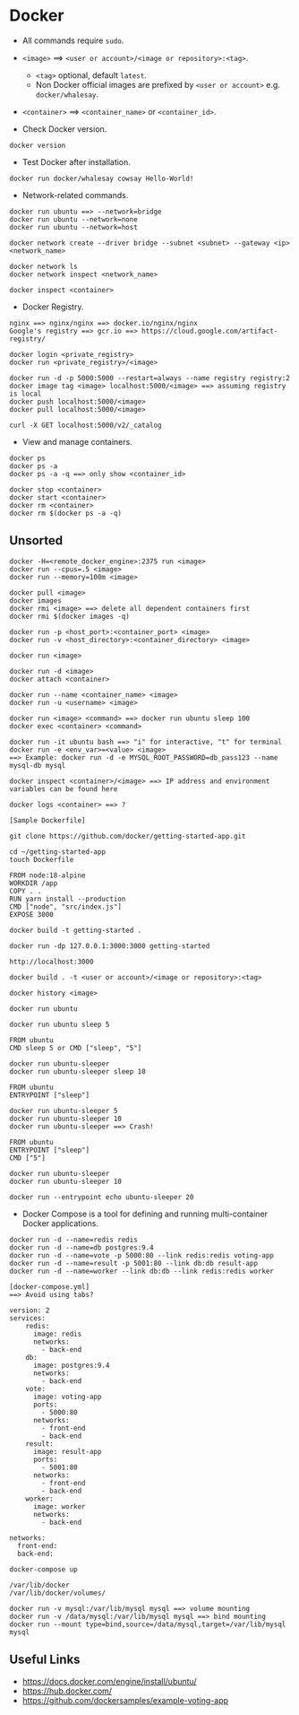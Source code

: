 # Docker

- All commands require `sudo`.
- `<image>` ==> `<user or account>/<image or repository>:<tag>`.
  - `<tag>` optional, default `latest`.
  - Non Docker official images are prefixed by `<user or account>` e.g. `docker/whalesay`.
- `<container>` ==> `<container_name>` or `<container_id>`.

- Check Docker version.
```
docker version
```

- Test Docker after installation.
```
docker run docker/whalesay cowsay Hello-World!
```

- Network-related commands.
```
docker run ubuntu ==> --network=bridge
docker run ubuntu --network=none
docker run ubuntu --network=host

docker network create --driver bridge --subnet <subnet> --gateway <ip> <network_name>

docker network ls
docker network inspect <network_name>

docker inspect <container>
```

- Docker Registry.
```
nginx ==> nginx/nginx ==> docker.io/nginx/nginx
Google's registry ==> gcr.io ==> https://cloud.google.com/artifact-registry/

docker login <private_registry>
docker run <private_registry>/<image>

docker run -d -p 5000:5000 --restart=always --name registry registry:2
docker image tag <image> localhost:5000/<image> ==> assuming registry is local
docker push localhost:5000/<image>
docker pull localhost:5000/<image>

curl -X GET localhost:5000/v2/_catalog
```

- View and manage containers.
```
docker ps
docker ps -a
docker ps -a -q ==> only show <container_id>

docker stop <container>
docker start <container>
docker rm <container>
docker rm $(docker ps -a -q)
```

## Unsorted

```
docker -H=<remote_docker_engine>:2375 run <image>
docker run --cpus=.5 <image>
docker run --memory=100m <image>
```

```
docker pull <image>
docker images
docker rmi <image> ==> delete all dependent containers first
docker rmi $(docker images -q)
```

```
docker run -p <host_port>:<container_port> <image>
docker run -v <host_directory>:<container_directory> <image>
```

```
docker run <image>

docker run -d <image>
docker attach <container>

docker run --name <container_name> <image>
docker run -u <username> <image>

docker run <image> <command> ==> docker run ubuntu sleep 100
docker exec <container> <command>

docker run -it ubuntu bash ==> "i" for interactive, "t" for terminal
docker run -e <env_var>=<value> <image>
==> Example: docker run -d -e MYSQL_ROOT_PASSWORD=db_pass123 --name mysql-db mysql
```

```
docker inspect <container>/<image> ==> IP address and environment variables can be found here

docker logs <container> ==> ?
```

```
[Sample Dockerfile]

git clone https://github.com/docker/getting-started-app.git

cd ~/getting-started-app
touch Dockerfile

FROM node:18-alpine
WORKDIR /app
COPY . .
RUN yarn install --production
CMD ["node", "src/index.js"]
EXPOSE 3000

docker build -t getting-started .

docker run -dp 127.0.0.1:3000:3000 getting-started

http://localhost:3000
```

```
docker build . -t <user or account>/<image or repository>:<tag>

docker history <image>
```

```
docker run ubuntu

docker run ubuntu sleep 5

FROM ubuntu
CMD sleep 5 or CMD ["sleep", "5"]

docker run ubuntu-sleeper
docker run ubuntu-sleeper sleep 10

FROM ubuntu
ENTRYPOINT ["sleep"]

docker run ubuntu-sleeper 5
docker run ubuntu-sleeper 10
docker run ubuntu-sleeper ==> Crash!

FROM ubuntu
ENTRYPOINT ["sleep"]
CMD ["5"]

docker run ubuntu-sleeper
docker run ubuntu-sleeper 10

docker run --entrypoint echo ubuntu-sleeper 20
```

- Docker Compose is a tool for defining and running multi-container Docker applications.
```
docker run -d --name=redis redis
docker run -d --name=db postgres:9.4
docker run -d --name=vote -p 5000:80 --link redis:redis voting-app
docker run -d --name=result -p 5001:80 --link db:db result-app
docker run -d --name=worker --link db:db --link redis:redis worker
```

```
[docker-compose.yml]
==> Avoid using tabs?

version: 2
services:
    redis:
      image: redis
      networks:
        - back-end
    db:
      image: postgres:9.4
      networks:
        - back-end
    vote:
      image: voting-app
      ports:
        - 5000:80
      networks:
        - front-end
        - back-end
    result:
      image: result-app
      ports:
        - 5001:80
      networks:
        - front-end
        - back-end
    worker:
      image: worker
      networks:
        - back-end

networks:
  front-end:
  back-end:

docker-compose up
```

```
/var/lib/docker
/var/lib/docker/volumes/

docker run -v mysql:/var/lib/mysql mysql ==> volume mounting
docker run -v /data/mysql:/var/lib/mysql mysql ==> bind mounting
docker run --mount type=bind,source=/data/mysql,target=/var/lib/mysql mysql
```

## Useful Links
- https://docs.docker.com/engine/install/ubuntu/
- https://hub.docker.com/
- https://github.com/dockersamples/example-voting-app
